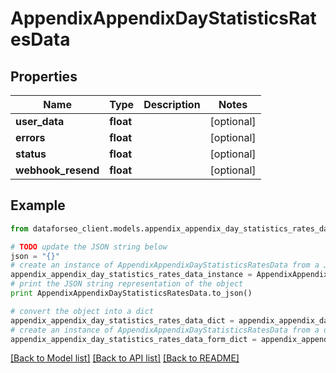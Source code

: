 # AppendixAppendixDayStatisticsRatesData


## Properties

Name | Type | Description | Notes
------------ | ------------- | ------------- | -------------
**user_data** | **float** |  | [optional] 
**errors** | **float** |  | [optional] 
**status** | **float** |  | [optional] 
**webhook_resend** | **float** |  | [optional] 

## Example

```python
from dataforseo_client.models.appendix_appendix_day_statistics_rates_data import AppendixAppendixDayStatisticsRatesData

# TODO update the JSON string below
json = "{}"
# create an instance of AppendixAppendixDayStatisticsRatesData from a JSON string
appendix_appendix_day_statistics_rates_data_instance = AppendixAppendixDayStatisticsRatesData.from_json(json)
# print the JSON string representation of the object
print AppendixAppendixDayStatisticsRatesData.to_json()

# convert the object into a dict
appendix_appendix_day_statistics_rates_data_dict = appendix_appendix_day_statistics_rates_data_instance.to_dict()
# create an instance of AppendixAppendixDayStatisticsRatesData from a dict
appendix_appendix_day_statistics_rates_data_form_dict = appendix_appendix_day_statistics_rates_data.from_dict(appendix_appendix_day_statistics_rates_data_dict)
```
[[Back to Model list]](../README.md#documentation-for-models) [[Back to API list]](../README.md#documentation-for-api-endpoints) [[Back to README]](../README.md)


